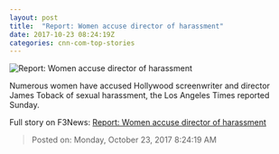```yaml
---
layout: post
title:  "Report: Women accuse director of harassment"
date: 2017-10-23 08:24:19Z
categories: cnn-com-top-stories
---
```


![Report: Women accuse director of harassment](http://cdn.cnn.com/cnnnext/dam/assets/171022191916-02-james-toback-file-super-tease.jpg)

Numerous women have accused Hollywood screenwriter and director James Toback of sexual harassment, the Los Angeles Times reported Sunday.


Full story on F3News: [Report: Women accuse director of harassment](http://www.f3nws.com/n/JQqPSJ)

> Posted on: Monday, October 23, 2017 8:24:19 AM
